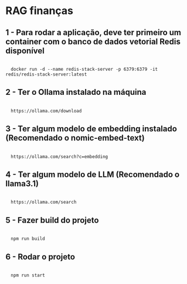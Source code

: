 # RAG finanças

## 1 - Para rodar a aplicação, deve ter primeiro um container com o banco de dados vetorial Redis disponível

<code>
  docker run -d --name redis-stack-server -p 6379:6379 -it redis/redis-stack-server:latest
</code>

## 2 - Ter o Ollama instalado na máquina

<code>
  https://ollama.com/download
</code>

## 3 - Ter algum modelo de embedding instalado (Recomendado o nomic-embed-text)

<code>
  https://ollama.com/search?c=embedding
</code>

## 4 - Ter algum modelo de LLM (Recomendado o llama3.1)

<code>
  https://ollama.com/search
</code>

## 5 - Fazer build do projeto

<code>
  npm run build
</code>

## 6 - Rodar o projeto

<code>
  npm run start
</code>
